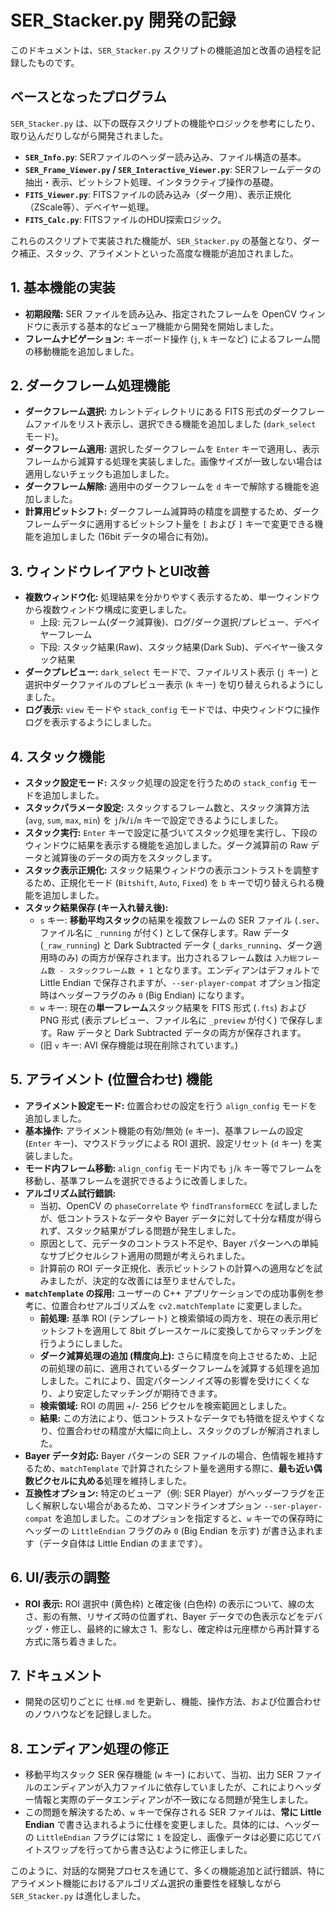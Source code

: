 # SER_Stacker.py 開発の記録

このドキュメントは、`SER_Stacker.py` スクリプトの機能追加と改善の過程を記録したものです。

## ベースとなったプログラム

`SER_Stacker.py` は、以下の既存スクリプトの機能やロジックを参考にしたり、取り込んだりしながら開発されました。

*   **`SER_Info.py`**: SERファイルのヘッダー読み込み、ファイル構造の基本。
*   **`SER_Frame_Viewer.py` / `SER_Interactive_Viewer.py`**: SERフレームデータの抽出・表示、ビットシフト処理、インタラクティブ操作の基礎。
*   **`FITS_Viewer.py`**: FITSファイルの読み込み（ダーク用）、表示正規化（ZScale等）、デベイヤー処理。
*   **`FITS_Calc.py`**: FITSファイルのHDU探索ロジック。

これらのスクリプトで実装された機能が、`SER_Stacker.py` の基盤となり、ダーク補正、スタック、アライメントといった高度な機能が追加されました。

## 1. 基本機能の実装

*   **初期段階:** SER ファイルを読み込み、指定されたフレームを OpenCV ウィンドウに表示する基本的なビューア機能から開発を開始しました。
*   **フレームナビゲーション:** キーボード操作 (`j`, `k` キーなど) によるフレーム間の移動機能を追加しました。

## 2. ダークフレーム処理機能

*   **ダークフレーム選択:** カレントディレクトリにある FITS 形式のダークフレームファイルをリスト表示し、選択できる機能を追加しました (`dark_select` モード)。
*   **ダークフレーム適用:** 選択したダークフレームを `Enter` キーで適用し、表示フレームから減算する処理を実装しました。画像サイズが一致しない場合は適用しないチェックも追加しました。
*   **ダークフレーム解除:** 適用中のダークフレームを `d` キーで解除する機能を追加しました。
*   **計算用ビットシフト:** ダークフレーム減算時の精度を調整するため、ダークフレームデータに適用するビットシフト量を `[` および `]` キーで変更できる機能を追加しました (16bit データの場合に有効)。

## 3. ウィンドウレイアウトとUI改善

*   **複数ウィンドウ化:** 処理結果を分かりやすく表示するため、単一ウィンドウから複数ウィンドウ構成に変更しました。
    *   上段: 元フレーム(ダーク減算後)、ログ/ダーク選択/プレビュー、デベイヤーフレーム
    *   下段: スタック結果(Raw)、スタック結果(Dark Sub)、デベイヤー後スタック結果
*   **ダークプレビュー:** `dark_select` モードで、ファイルリスト表示 (`j` キー) と選択中ダークファイルのプレビュー表示 (`k` キー) を切り替えられるようにしました。
*   **ログ表示:** `view` モードや `stack_config` モードでは、中央ウィンドウに操作ログを表示するようにしました。

## 4. スタック機能

*   **スタック設定モード:** スタック処理の設定を行うための `stack_config` モードを追加しました。
*   **スタックパラメータ設定:** スタックするフレーム数と、スタック演算方法 (`avg`, `sum`, `max`, `min`) を `j`/`k`/`i`/`m` キーで設定できるようにしました。
*   **スタック実行:** `Enter` キーで設定に基づいてスタック処理を実行し、下段のウィンドウに結果を表示する機能を追加しました。ダーク減算前の Raw データと減算後のデータの両方をスタックします。
*   **スタック表示正規化:** スタック結果ウィンドウの表示コントラストを調整するため、正規化モード (`Bitshift`, `Auto`, `Fixed`) を `b` キーで切り替えられる機能を追加しました。
*   **スタック結果保存 (キー入れ替え後):**
    *   `s` キー: **移動平均スタック**の結果を複数フレームの SER ファイル (`.ser`、ファイル名に `_running` が付く) として保存します。Raw データ (`_raw_running`) と Dark Subtracted データ (`_darks_running`、ダーク適用時のみ) の両方が保存されます。出力されるフレーム数は `入力総フレーム数 - スタックフレーム数 + 1` となります。エンディアンはデフォルトで Little Endian で保存されますが、`--ser-player-compat` オプション指定時はヘッダーフラグのみ `0` (Big Endian) になります。
    *   `w` キー: 現在の**単一フレーム**スタック結果を FITS 形式 (`.fts`) および PNG 形式 (表示プレビュー、ファイル名に `_preview` が付く) で保存します。Raw データと Dark Subtracted データの両方が保存されます。
    *   (旧 `v` キー: AVI 保存機能は現在削除されています。)

## 5. アライメント (位置合わせ) 機能

*   **アライメント設定モード:** 位置合わせの設定を行う `align_config` モードを追加しました。
*   **基本操作:** アライメント機能の有効/無効 (`e` キー)、基準フレームの設定 (`Enter` キー)、マウスドラッグによる ROI 選択、設定リセット (`d` キー) を実装しました。
*   **モード内フレーム移動:** `align_config` モード内でも `j`/`k` キー等でフレームを移動し、基準フレームを選択できるように改善しました。
*   **アルゴリズム試行錯誤:**
    *   当初、OpenCV の `phaseCorrelate` や `findTransformECC` を試しましたが、低コントラストなデータや Bayer データに対して十分な精度が得られず、スタック結果がブレる問題が発生しました。
    *   原因として、元データのコントラスト不足や、Bayer パターンへの単純なサブピクセルシフト適用の問題が考えられました。
    *   計算前の ROI データ正規化、表示ビットシフトの計算への適用などを試みましたが、決定的な改善には至りませんでした。
*   **`matchTemplate` の採用:** ユーザーの C++ アプリケーションでの成功事例を参考に、位置合わせアルゴリズムを `cv2.matchTemplate` に変更しました。
    *   **前処理:** 基準 ROI (テンプレート) と検索領域の両方を、現在の表示用ビットシフトを適用して 8bit グレースケールに変換してからマッチングを行うようにしました。
    *   **ダーク減算処理の追加 (精度向上):** さらに精度を向上させるため、上記の前処理の前に、適用されているダークフレームを減算する処理を追加しました。これにより、固定パターンノイズ等の影響を受けにくくなり、より安定したマッチングが期待できます。
    *   **検索領域:** ROI の周囲 +/- 256 ピクセルを検索範囲としました。
    *   **結果:** この方法により、低コントラストなデータでも特徴を捉えやすくなり、位置合わせの精度が大幅に向上し、スタックのブレが解消されました。
*   **Bayer データ対応:** Bayer パターンの SER ファイルの場合、色情報を維持するため、`matchTemplate` で計算されたシフト量を適用する際に、**最も近い偶数ピクセルに丸める**処理を維持しました。
*   **互換性オプション:** 特定のビューア（例: SER Player）がヘッダーフラグを正しく解釈しない場合があるため、コマンドラインオプション `--ser-player-compat` を追加しました。このオプションを指定すると、`w` キーでの保存時にヘッダーの `LittleEndian` フラグのみ `0` (Big Endian を示す) が書き込まれます（データ自体は Little Endian のままです）。

## 6. UI/表示の調整

*   **ROI 表示:** ROI 選択中 (黄色枠) と確定後 (白色枠) の表示について、線の太さ、影の有無、リサイズ時の位置ずれ、Bayer データでの色表示などをデバッグ・修正し、最終的に線太さ 1、影なし、確定枠は元座標から再計算する方式に落ち着きました。

## 7. ドキュメント

*   開発の区切りごとに `仕様.md` を更新し、機能、操作方法、および位置合わせのノウハウなどを記録しました。

## 8. エンディアン処理の修正

*   移動平均スタック SER 保存機能 (`w` キー) において、当初、出力 SER ファイルのエンディアンが入力ファイルに依存していましたが、これによりヘッダー情報と実際のデータエンディアンが不一致になる問題が発生しました。
*   この問題を解決するため、`w` キーで保存される SER ファイルは、**常に Little Endian** で書き込まれるように仕様を変更しました。具体的には、ヘッダーの `LittleEndian` フラグには常に `1` を設定し、画像データは必要に応じてバイトスワップを行ってから書き込むように修正しました。

このように、対話的な開発プロセスを通じて、多くの機能追加と試行錯誤、特にアライメント機能におけるアルゴリズム選択の重要性を経験しながら `SER_Stacker.py` は進化しました。 